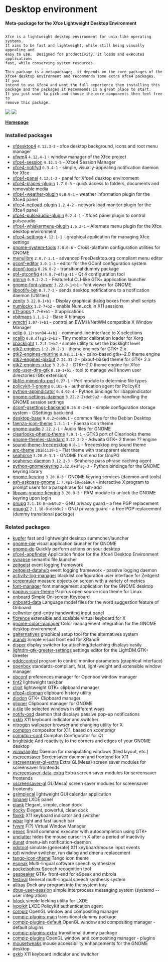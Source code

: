 # Desktop environment

__Meta-package for the Xfce Lightweight Desktop Environment__

```

Xfce is a lightweight desktop environment for unix-like operating systems.
It aims to be fast and lightweight, while still being visually appealing and
easy to use.  Designed for productivity, it loads and executes applications
fast, while conserving system resources.

This package is a metapackage;  it depends on the core packages of the
Xfce4 desktop environment and recommends some extra Xfce4 packages.  If you
intend to use Xfce4 and want the full experience then installing this
package and the packages it Recommends is a great place to start.
If you just want to pick and choose the core components then feel free to
remove this package.

```

[![](https://raw.githubusercontent.com/nodiscc/dbu/master/doc/res/screenshot-main.jpg)](https://raw.githubusercontent.com/nodiscc/dbu/master/doc/res/screenshot-main.jpg)
[![](https://screenshots.debian.net/thumbnail-with-version/seahorse/9001)](https://screenshots.debian.net/screenshot-with-version/seahorse/9001)



**[Homepage](http://www.xfce.org/)**

### Installed packages

* [xfdesktop4](https://packages.debian.org/stretch/xfdesktop4) `4.12.3-3` - xfce desktop background, icons and root menu manager
* [xfwm4](https://packages.debian.org/stretch/xfwm4) `4.12.4-1` - window manager of the Xfce project
* [xfce4-session](https://packages.debian.org/stretch/xfce4-session) `4.12.1-5` - Xfce4 Session Manager
* [xfce4-notifyd](https://packages.debian.org/stretch/xfce4-notifyd) `0.3.4-1` - simple, visually-appealing notification daemon for Xfce
* [xfce4-panel](https://packages.debian.org/stretch/xfce4-panel) `4.12.1-2` - panel for Xfce4 desktop environment
* [xfce4-places-plugin](https://packages.debian.org/stretch/xfce4-places-plugin) `1.7.0-3` - quick access to folders, documents and removable media
* [xfce4-weather-plugin](https://packages.debian.org/stretch/xfce4-weather-plugin) `0.8.9-1` - weather information plugin for the Xfce4 panel
* [xfce4-netload-plugin](https://packages.debian.org/stretch/xfce4-netload-plugin) `1.2.4-2` - network load monitor plugin for the Xfce4 panel
* [xfce4-pulseaudio-plugin](https://packages.debian.org/stretch/xfce4-pulseaudio-plugin) `0.2.4-1` - Xfce4 panel plugin to control pulseaudio
* [xfce4-whiskermenu-plugin](https://packages.debian.org/stretch/xfce4-whiskermenu-plugin) `1.6.2-1` - Alternate menu plugin for the Xfce desktop environment
* [xfce4-settings](https://packages.debian.org/stretch/xfce4-settings) `4.12.1-1` - graphical application for managing Xfce settings
* [gnome-system-tools](https://packages.debian.org/stretch/gnome-system-tools) `3.0.0-6` - Cross-platform configuration utilities for GNOME
* [menulibre](https://packages.debian.org/stretch/menulibre) `2.0.7-1.1` - advanced FreeDesktop.org compliant menu editor
* [gconf-editor](https://packages.debian.org/stretch/gconf-editor) `3.0.1-3` - editor for the GConf configuration system
* [dconf-tools](https://packages.debian.org/stretch/dconf-tools) `0.26.0-2` - transitional dummy package
* [qt4-qtconfig](https://packages.debian.org/stretch/qt4-qtconfig) `4:4.8.7+dfsg-11` - Qt 4 configuration tool
* [gmrun](https://packages.debian.org/stretch/gmrun) `0.9.2-2.2` - Featureful CLI-like GTK+ application launcher
* [gnome-font-viewer](https://packages.debian.org/stretch/gnome-font-viewer) `3.22.0-1+b1` - font viewer for GNOME
* [libnotify-bin](https://packages.debian.org/stretch/libnotify-bin) `0.7.7-2` - sends desktop notifications to a notification daemon (Utilities)
* [zenity](https://packages.debian.org/stretch/zenity) `3.22.0-1+b1` - Display graphical dialog boxes from shell scripts
* [numlockx](https://packages.debian.org/stretch/numlockx) `1.2-7+b2` - enable NumLock in X11 sessions
* [x11-apps](https://packages.debian.org/stretch/x11-apps) `7.7+6+b1` - X applications
* [xbitmaps](https://packages.debian.org/stretch/xbitmaps) `1.1.1-2` - Base X bitmaps
* [wmctrl](https://packages.debian.org/stretch/wmctrl) `1.07-7+b1` - control an EWMH/NetWM compatible X Window Manager
* [xclip](https://packages.debian.org/stretch/xclip) `0.12+svn84-4+b1` - command line interface to X selections
* [xcalib](https://packages.debian.org/stretch/xcalib) `0.8.dfsg1-2+b2` - Tiny monitor calibration loader for Xorg
* [xbacklight](https://packages.debian.org/stretch/xbacklight) `1.2.1-1+b2` - simple utility to set the backlight level
* [gtk2-engines](https://packages.debian.org/stretch/gtk2-engines) `1:2.20.2-3` - theme engines for GTK+ 2.x
* [gtk2-engines-murrine](https://packages.debian.org/stretch/gtk2-engines-murrine) `0.98.1.1-6` - cairo-based gtk+-2.0 theme engine
* [gtk2-engines-pixbuf](https://packages.debian.org/stretch/gtk2-engines-pixbuf) `2.24.31-2` - pixbuf-based theme for GTK+ 2.x
* [gtk2-engines-xfce](https://packages.debian.org/stretch/gtk2-engines-xfce) `3.2.0-2` - GTK+-2.0 theme engine for Xfce
* [xdg-user-dirs-gtk](https://packages.debian.org/stretch/xdg-user-dirs-gtk) `0.10-1+b1` - tool to manage well known user directories (Gtk extension)
* [libfile-mimeinfo-perl](https://packages.debian.org/stretch/libfile-mimeinfo-perl) `0.27-1` - Perl module to determine file types
* [policykit-1-gnome](https://packages.debian.org/stretch/policykit-1-gnome) `0.105-6` - authentication agent for PolicyKit
* [python-appindicator](https://packages.debian.org/stretch/python-appindicator) `0.4.92-4` - Python bindings for libappindicator
* [gnome-settings-daemon](https://packages.debian.org/stretch/gnome-settings-daemon) `3.22.2-2+deb9u2` - daemon handling the GNOME session settings
* [dconf-gsettings-backend](https://packages.debian.org/stretch/dconf-gsettings-backend) `0.26.0-2+b1` - simple configuration storage system - GSettings back-end
* [desktop-base](https://packages.debian.org/stretch/desktop-base) `9.0.2+deb9u1` - common files for the Debian Desktop
* [faenza-icon-theme](https://packages.debian.org/stretch/faenza-icon-theme) `1.3.1-1` - Faenza icon theme
* [gnome-audio](https://packages.debian.org/stretch/gnome-audio) `2.22.2-1` - Audio files for GNOME
* [clearlooks-phenix-theme](https://packages.debian.org/stretch/clearlooks-phenix-theme) `7.0.1-1` - GTK3 port of Clearlooks theme
* [gnome-themes-standard](https://packages.debian.org/stretch/gnome-themes-standard) `3.22.2-2` - Adwaita GTK+ 2 theme ?? engine
* [sound-theme-freedesktop](https://packages.debian.org/stretch/sound-theme-freedesktop) `0.8-1` - freedesktop.org sound theme
* [arc-theme](https://packages.debian.org/stretch/arc-theme) `20161119-1` - Flat theme with transparent elements
* [seahorse](https://packages.debian.org/stretch/seahorse) `3.20.0-3.1` - GNOME front end for GnuPG
* [seahorse-daemon](https://packages.debian.org/stretch/seahorse-daemon) `3.12.2-3` - Seahorse pass phrase caching agent
* [python-gnomekeyring](https://packages.debian.org/stretch/python-gnomekeyring) `2.32.0+dfsg-3` - Python bindings for the GNOME keyring library
* [gnome-keyring](https://packages.debian.org/stretch/gnome-keyring) `3.20.0-3` - GNOME keyring services (daemon and tools)
* [ssh-askpass-gnome](https://packages.debian.org/stretch/ssh-askpass-gnome) `1:7.4p1-10+deb9u4` - interactive X program to prompt users for a passphrase for ssh-add
* [libpam-gnome-keyring](https://packages.debian.org/stretch/libpam-gnome-keyring) `3.20.0-3` - PAM module to unlock the GNOME keyring upon login
* [gnupg](https://packages.debian.org/stretch/gnupg) `2.1.18-8~deb9u2` - GNU privacy guard - a free PGP replacement
* [gnupg2](https://packages.debian.org/stretch/gnupg2) `2.1.18-8~deb9u2` - GNU privacy guard - a free PGP replacement (dummy transitional package)

### Related packages

 * [kupfer](https://packages.debian.org/stretch/kupfer) fast and lightweight desktop summoner/launcher
 * [gnome-pie](https://packages.debian.org/stretch/gnome-pie) visual application launcher for GNOME
 * [gnome-do](https://packages.debian.org/stretch/gnome-do) Quickly perform actions on your desktop
 * [xfce4-appfinder](https://packages.debian.org/stretch/xfce4-appfinder) Application finder for the Xfce4 Desktop Environment
 * [synapse](https://packages.debian.org/stretch/synapse) semantic file launcher
 * [zeitgeist](https://packages.debian.org/stretch/zeitgeist) event logging framework
 * [zeitgeist-datahub](https://packages.debian.org/stretch/zeitgeist-datahub) event logging framework - passive logging daemon
 * [activity-log-manager](https://packages.debian.org/stretch/activity-log-manager) blacklist configuration user interface for Zeitgeist
 * [screenruler](https://packages.debian.org/stretch/screenruler) measure objects on screen with a variety of metrics
 * [font-manager](https://packages.debian.org/stretch/font-manager) font management application for the GNOME desktop
 * [papirus-icon-theme](https://packages.debian.org/stretch/papirus-icon-theme) Papirus open source icon theme for Linux
 * [onboard](https://packages.debian.org/stretch/onboard) Simple On-screen Keyboard
 * [onboard-data](https://packages.debian.org/stretch/onboard-data) Language model files for the word suggestion feature of Onboard
 * [cellwriter](https://packages.debian.org/stretch/cellwriter) grid-entry handwriting input panel
 * [florence](https://packages.debian.org/stretch/florence) extensible and scalable virtual keyboard for X
 * [gnome-color-manager](https://packages.debian.org/stretch/gnome-color-manager) Color management integration for the GNOME desktop environment
 * [galternatives](https://packages.debian.org/stretch/galternatives) graphical setup tool for the alternatives system
 * [arandr](https://packages.debian.org/stretch/arandr) Simple visual front end for XRandR
 * [disper](https://packages.debian.org/stretch/disper) display switcher for attaching/detaching displays easily
 * [lightdm-gtk-greeter-settings](https://packages.debian.org/stretch/lightdm-gtk-greeter-settings) settings editor for the LightDM GTK+ Greeter
 * [gddccontrol](https://packages.debian.org/stretch/gddccontrol) program to control monitor parameters (graphical interface)
 * [openbox](https://packages.debian.org/stretch/openbox) standards-compliant, fast, light-weight and extensible window manager
 * [obconf](https://packages.debian.org/stretch/obconf) preferences manager for Openbox window manager
 * [tint2](https://packages.debian.org/stretch/tint2) lightweight taskbar
 * [clipit](https://packages.debian.org/stretch/clipit) lightweight GTK+ clipboard manager
 * [xfce4-clipman](https://packages.debian.org/stretch/xfce4-clipman) clipboard history utility
 * [diodon](https://packages.debian.org/stretch/diodon) GTK+ Clipboard manager
 * [glipper](https://packages.debian.org/stretch/glipper) Clipboard manager for GNOME
 * [x-tile](https://packages.debian.org/stretch/x-tile) tile selected windows in different ways
 * [notify-osd](https://packages.debian.org/stretch/notify-osd) daemon that displays passive pop-up notifications
 * [gxkb](https://packages.debian.org/stretch/gxkb) X11 keyboard indicator and switcher
 * [nitrogen](https://packages.debian.org/stretch/nitrogen) wallpaper browser and changing utility for X
 * [compton](https://packages.debian.org/stretch/compton) compositor for X11, based on xcompmgr
 * [compton-conf](https://packages.debian.org/stretch/compton-conf) Compton Configurator for Qt
 * [brightside](https://packages.debian.org/stretch/brightside) Add reactivity to the corners and edges of your GNOME desktop
 * [winwrangler](https://packages.debian.org/stretch/winwrangler) Daemon for manipulating windows (tiled layout, etc.)
 * [xscreensaver](https://packages.debian.org/stretch/xscreensaver) Screensaver daemon and frontend for X11
 * [xscreensaver-gl-extra](https://packages.debian.org/stretch/xscreensaver-gl-extra) Extra GL(Mesa) screen saver modules for screensaver frontends
 * [xscreensaver-data-extra](https://packages.debian.org/stretch/xscreensaver-data-extra) Extra screen saver modules for screensaver frontends
 * [xscreensaver-gl](https://packages.debian.org/stretch/xscreensaver-gl) GL(Mesa) screen saver modules for screensaver frontends
 * [gsimplecal](https://packages.debian.org/stretch/gsimplecal) lightweight GUI calendar application
 * [lxpanel](https://packages.debian.org/stretch/lxpanel) LXDE panel
 * [plank](https://packages.debian.org/stretch/plank) Elegant, simple, clean dock
 * [docky](https://packages.debian.org/stretch/docky) Elegant, powerful, clean dock
 * [fbxkb](https://packages.debian.org/stretch/fbxkb) X11 keyboard indicator and switcher
 * [wbar](https://packages.debian.org/stretch/wbar) light and fast launch bar
 * [fvwm](https://packages.debian.org/stretch/fvwm) F(?) Virtual Window Manager
 * [gexec](https://packages.debian.org/stretch/gexec) Small command executer with autocompletion using GTK+
 * [unclutter](https://packages.debian.org/stretch/unclutter) hides the mouse cursor in X after a period of inactivity
 * [dunst](https://packages.debian.org/stretch/dunst) dmenu-ish notification-daemon
 * [xdotool](https://packages.debian.org/stretch/xdotool) simulate (generate) X11 keyboard/mouse input events
 * [rofi](https://packages.debian.org/stretch/rofi) window switcher, run dialog and dmenu replacement
 * [tango-icon-theme](https://packages.debian.org/stretch/tango-icon-theme) Tango icon theme
 * [espeak](https://packages.debian.org/stretch/espeak) Multi-lingual software speech synthesizer
 * [pocketsphinx](https://packages.debian.org/stretch/pocketsphinx) Speech recognition tool
 * [gespeaker](https://packages.debian.org/stretch/gespeaker) GTK+ front-end for eSpeak and mbrola
 * [festival](https://packages.debian.org/stretch/festival) General multi-lingual speech synthesis system
 * [alltray](https://packages.debian.org/stretch/alltray) Dock any program into the system tray
 * [dbus-user-session](https://packages.debian.org/stretch/dbus-user-session) simple interprocess messaging system (systemd --user integration)
 * [lxlock](https://packages.debian.org/stretch/lxlock) simple locking utility for LXDE
 * [lxpolkit](https://packages.debian.org/stretch/lxpolkit) LXDE PolicyKit authentication agent
 * [compiz](https://packages.debian.org/stretch/compiz) OpenGL window and compositing manager
 * [compiz-plugins-main](https://packages.debian.org/stretch/compiz-plugins-main) transitional dummy package
 * [compiz-plugins-default](https://packages.debian.org/stretch/compiz-plugins-default) OpenGL window and compositing manager - default plugins
 * [compiz-plugins-extra](https://packages.debian.org/stretch/compiz-plugins-extra) transitional dummy package
 * [compiz-plugins](https://packages.debian.org/stretch/compiz-plugins) OpenGL window and compositing manager - plugins
 * [mousetweaks](https://packages.debian.org/stretch/mousetweaks) mouse accessibility enhancements for the GNOME desktop
 * [gxkb](https://packages.debian.org/stretch/gxkb) X11 keyboard indicator and switcher
